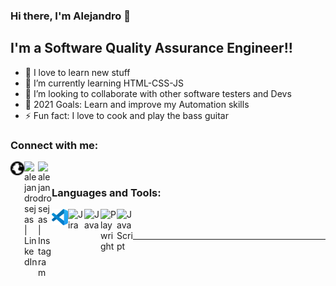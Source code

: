 ### Hi there, I'm Alejandro 👋

## I'm a Software Quality Assurance Engineer!!

- 🔭 I love to learn new stuff
- 🌱 I’m currently learning HTML-CSS-JS
- 👯 I’m looking to collaborate with other software testers and Devs
- 🥅 2021 Goals: Learn and improve my Automation skills
- ⚡ Fun fact: I love to cook and play the bass guitar

### Connect with me:

[<img align="left" alt="alejandrosejas.com" width="22px" src="https://raw.githubusercontent.com/iconic/open-iconic/master/svg/globe.svg" />][website]
[<img align="left" alt="alejandrosejas | LinkedIn" width="22px" src="https://cdn.jsdelivr.net/npm/simple-icons@v3/icons/linkedin.svg" />][linkedin]
[<img align="left" alt="alejandrosejas | Instagram" width="22px" src="https://cdn.jsdelivr.net/npm/simple-icons@v3/icons/instagram.svg" />][instagram]

<br />

### Languages and Tools:

<img align="left" alt="Visual Studio Code" width="26px" src="https://raw.githubusercontent.com/github/explore/80688e429a7d4ef2fca1e82350fe8e3517d3494d/topics/visual-studio-code/visual-studio-code.png" />
<img align="left" alt="Jira" width="26px" src="https://img.icons8.com/color/48/000000/jira.png" />
<img align="left" alt="Java" width="26px" src="https://img.icons8.com/ios/50/000000/java-coffee-cup-logo--v2.png" />
<img align="left" alt="Playwright" width="26px" src="https://playwright.dev/img/playwright-logo.svg" />
<img align="left" alt="JavaScript" width="26px" src="https://img.icons8.com/color/48/000000/javascript--v2.png" />

<br />
<br />

---

[website]: https://alejandrosejas.com
[linkedin]: https://www.linkedin.com/in/alejandrosejas/
[instagram]: https://www.instagram.com/alejandrosejas/

